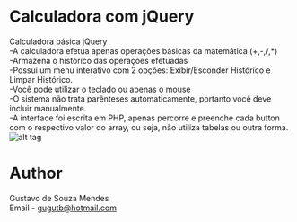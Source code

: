 Calculadora com jQuery
===================

Calculadora básica jQuery<br>
 -A calculadora efetua apenas operações básicas da matemática (+,-,/,*)<br>
 -Armazena o histórico das operações efetuadas<br>
 -Possui um menu interativo com 2 opções: Exibir/Esconder Histórico e Limpar Histórico.<br>
 -Você pode utilizar o teclado ou apenas o mouse<br>
 -O sistema não trata parênteses automaticamente, portanto você deve incluir manualmente.<br>
 -A interface foi escrita em PHP, apenas percorre e preenche cada button com o respectivo valor do array, ou seja, não utiliza tabelas ou outra forma.<br>
![alt tag](http://i.imgur.com/DiylJ9T.jpg)

Author
==================
Gustavo de Souza Mendes<br>
Email - gugutb@hotmail.com
